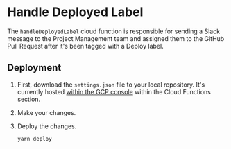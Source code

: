 # Handle Deployed Label

The `handleDeployedLabel` cloud function is responsible for sending a Slack message
to the Project Management team and assigned them to the GitHub Pull Request after
it's been tagged with a Deploy label.

## Deployment

1. First, download the `settings.json` file to your local repository. It's currently hosted [within the GCP console](https://console.cloud.google.com/functions/details/us-central1/handleDeployedLabel?project=team-196819&tab=source&duration=PT1H) within the Cloud Functions section.

2. Make your changes.

3. Deploy the changes.

   ```bash
   yarn deploy
   ```
